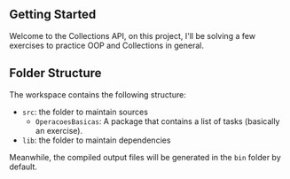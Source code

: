 ## Getting Started

Welcome to the Collections API, on this project, I'll be solving a few exercises to practice OOP and Collections in general.

## Folder Structure

The workspace contains the following structure:

- `src`: the folder to maintain sources
    - `OperacoesBasicas`: A package that contains a list of tasks (basically an exercise).
- `lib`: the folder to maintain dependencies

Meanwhile, the compiled output files will be generated in the `bin` folder by default.

